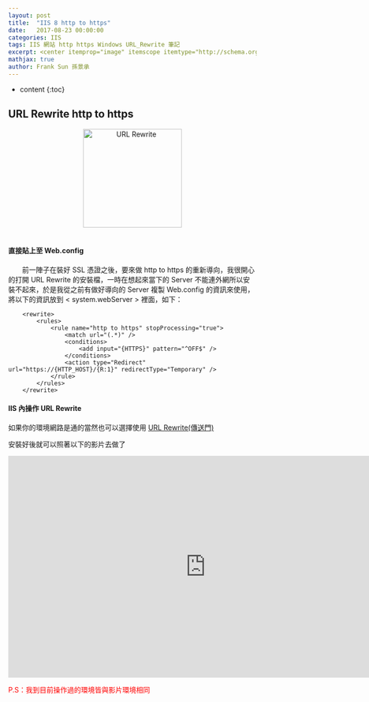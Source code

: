 ```yaml
---
layout: post
title:  "IIS 8 http to https"
date:   2017-08-23 00:00:00
categories: IIS
tags: IIS 網站 http https Windows URL_Rewrite 筆記
excerpt: <center itemprop="image" itemscope itemtype="http://schema.org/ImageObject"><img itemprop="image url height width" width="200" src="https://lh3.google.com/u/0/d/0BzPfrKdG6WNncEJFTXVPaTRrb3c" alt="URL Rewrite" title="URL Rewrite"/></center><br/>　　前一陣子在裝好 SSL 憑證之後，要來做 http to https 的重新導向，我很開心的打開 URL Rewrite 的安裝檔，一時在想起來當下的 Server 不能連外網所以安裝不起來，於是我從之前有做好導向的 Server 複製 Web.config 的資訊來使用，將以下的資訊放到 < system.webServer > 裡面
mathjax: true
author: Frank Sun 孫景承
---
```


* content
{:toc}

## **URL Rewrite http to https** 

<center itemprop="image" itemscope itemtype="http://schema.org/ImageObject">
    <img itemprop="image url height width" width="200" src="https://lh3.google.com/u/0/d/0BzPfrKdG6WNncEJFTXVPaTRrb3c" alt="URL Rewrite" title="URL Rewrite"/>
</center><br/>

#### **直接貼上至 Web.config**

　　前一陣子在裝好 SSL 憑證之後，要來做 http to https 的重新導向，我很開心的打開 URL Rewrite 的安裝檔，一時在想起來當下的 Server 不能連外網所以安裝不起來，於是我從之前有做好導向的 Server 複製 Web.config 的資訊來使用，將以下的資訊放到 < system.webServer > 裡面，如下：

```config
    <rewrite>
        <rules>
            <rule name="http to https" stopProcessing="true">
                <match url="(.*)" />
                <conditions>
                    <add input="{HTTPS}" pattern="^OFF$" />
                </conditions>
                <action type="Redirect" url="https://{HTTP_HOST}/{R:1}" redirectType="Temporary" />
            </rule>
        </rules>
    </rewrite>
```

#### **IIS 內操作 URL Rewrite**
如果你的環境網路是通的當然也可以選擇使用 [URL Rewrite(傳送門)](https://www.microsoft.com/web/downloads/platform.aspx)

安裝好後就可以照著以下的影片去做了
<iframe width="800" height="450" src="https://www.youtube.com/embed/U7USHit5mhY" frameborder="0" allowfullscreen></iframe>

<font color="red">P.S：我到目前操作過的環境皆與影片環境相同<font>
